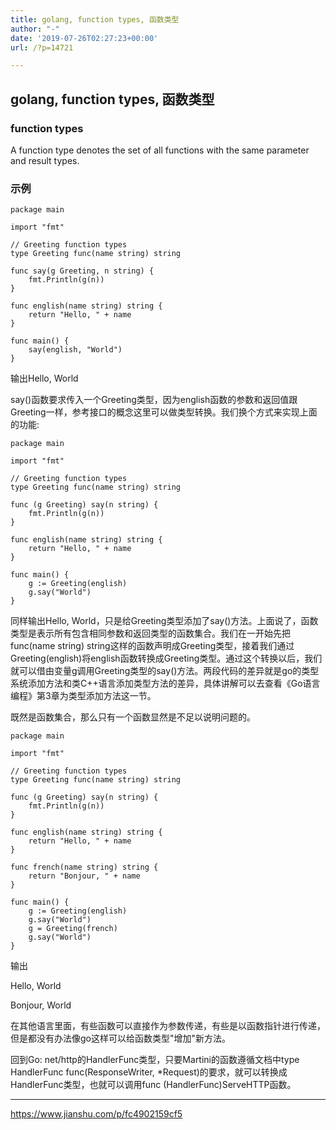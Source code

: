 ```yaml
---
title: golang, function types, 函数类型
author: "-"
date: '2019-07-26T02:27:23+00:00'
url: /?p=14721

---
```

## golang, function types, 函数类型

### function types
A function type denotes the set of all functions with the same parameter and result types.

### 示例
```golang
package main

import "fmt"

// Greeting function types
type Greeting func(name string) string

func say(g Greeting, n string) {
    fmt.Println(g(n))
}

func english(name string) string {
    return "Hello, " + name
}

func main() {
    say(english, "World")
}
```

输出Hello, World

say()函数要求传入一个Greeting类型，因为english函数的参数和返回值跟Greeting一样，参考接口的概念这里可以做类型转换。我们换个方式来实现上面的功能:

```golang
package main

import "fmt"

// Greeting function types
type Greeting func(name string) string

func (g Greeting) say(n string) {
    fmt.Println(g(n))
}

func english(name string) string {
    return "Hello, " + name
}

func main() {
    g := Greeting(english)
    g.say("World")
}
```

同样输出Hello, World，只是给Greeting类型添加了say()方法。上面说了，函数类型是表示所有包含相同参数和返回类型的函数集合。我们在一开始先把func(name string) string这样的函数声明成Greeting类型，接着我们通过Greeting(english)将english函数转换成Greeting类型。通过这个转换以后，我们就可以借由变量g调用Greeting类型的say()方法。两段代码的差异就是go的类型系统添加方法和类C++语言添加类型方法的差异，具体讲解可以去查看《Go语言编程》第3章为类型添加方法这一节。

既然是函数集合，那么只有一个函数显然是不足以说明问题的。

```golang
package main

import "fmt"

// Greeting function types
type Greeting func(name string) string

func (g Greeting) say(n string) {
    fmt.Println(g(n))
}

func english(name string) string {
    return "Hello, " + name
}

func french(name string) string {
    return "Bonjour, " + name
}

func main() {
    g := Greeting(english)
    g.say("World")
    g = Greeting(french)
    g.say("World")
}
```

输出

Hello, World
  
Bonjour, World
  
在其他语言里面，有些函数可以直接作为参数传递，有些是以函数指针进行传递，但是都没有办法像go这样可以给函数类型"增加"新方法。

回到Go: net/http的HandlerFunc类型，只要Martini的函数遵循文档中type HandlerFunc func(ResponseWriter, *Request)的要求，就可以转换成HandlerFunc类型，也就可以调用func (HandlerFunc)ServeHTTP函数。


---

https://www.jianshu.com/p/fc4902159cf5